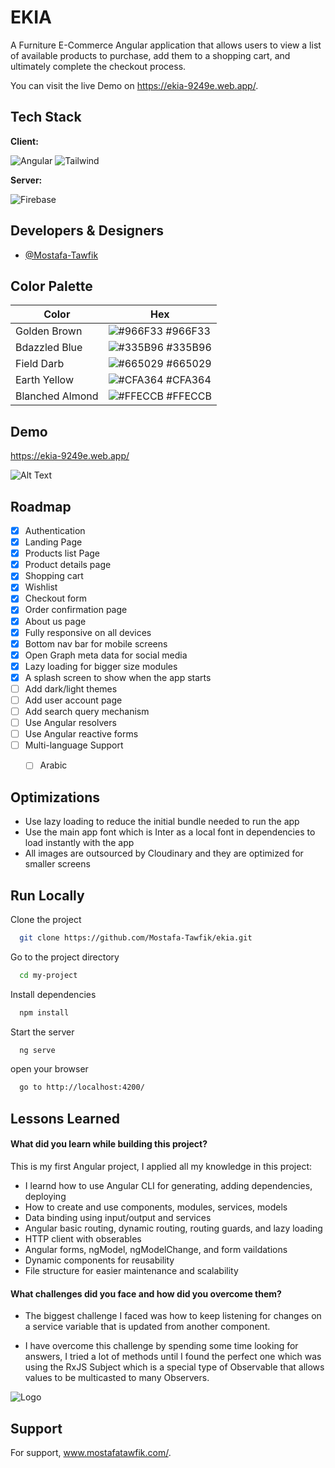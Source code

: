 
# EKIA

A Furniture E-Commerce Angular application that allows users to view a list of available products to purchase, add them to a shopping cart, and ultimately complete the checkout process.

You can visit the live Demo on https://ekia-9249e.web.app/.


## Tech Stack

**Client:**

![Angular](https://img.shields.io/badge/Angular-DD0031?style=for-the-badge&logo=angular&logoColor=white)
![Tailwind](https://img.shields.io/badge/Tailwind_CSS-38B2AC?style=for-the-badge&logo=tailwind-css&logoColor=white)

**Server:**

![Firebase](https://img.shields.io/badge/Firebase-039BE5?style=for-the-badge&logo=Firebase&logoColor=white)


## Developers & Designers

- [@Mostafa-Tawfik](https://www.github.com/Mostafa-Tawfik)

## Color Palette

| Color             | Hex                                                                |
| ----------------- | ------------------------------------------------------------------ |
| Golden Brown | ![#966F33](https://res.cloudinary.com/do1rqqi7v/image/upload/v1661311837/Projects/EKIA/Color%20Palette/Golden_Brown_hwcm54.png) #966F33 |
| Bdazzled Blue | ![#335B96](https://res.cloudinary.com/do1rqqi7v/image/upload/v1661311941/Projects/EKIA/Color%20Palette/Bdazzled_Blue_jc8rtu.png) #335B96 |
| Field Darb | ![#665029](https://res.cloudinary.com/do1rqqi7v/image/upload/v1661311941/Projects/EKIA/Color%20Palette/Field_Darb_iy3kdw.png) #665029 |
| Earth Yellow | ![#CFA364](https://res.cloudinary.com/do1rqqi7v/image/upload/v1661311941/Projects/EKIA/Color%20Palette/Earth_Yellow_novpsy.png) #CFA364 |
| Blanched Almond | ![#FFECCB](https://res.cloudinary.com/do1rqqi7v/image/upload/v1661311940/Projects/EKIA/Color%20Palette/Blanched_Almond_alusuu.png) #FFECCB |


## Demo

https://ekia-9249e.web.app/

![Alt Text](https://res.cloudinary.com/do1rqqi7v/image/upload/v1661310308/Projects/EKIA/EKIA-OG_Custom_fraoha.png?raw=true 'Project Preview')


## Roadmap

- [x] Authentication
- [x] Landing Page
- [x] Products list Page
- [x] Product details page
- [x] Shopping cart
- [x] Wishlist
- [x] Checkout form
- [x] Order confirmation page
- [x] About us page
- [x] Fully responsive on all devices
- [x] Bottom nav bar for mobile screens
- [x] Open Graph meta data for social media
- [x] Lazy loading for bigger size modules
- [x] A splash screen to show when the app starts
- [ ] Add dark/light themes
- [ ] Add user account page
- [ ] Add search query mechanism
- [ ] Use Angular resolvers
- [ ] Use Angular reactive forms
- [ ] Multi-language Support
    - [ ] Arabic


## Optimizations

- Use lazy loading to reduce the initial bundle needed to run the app
- Use the main app font which is Inter as a local font in dependencies to load instantly with the app
- All images are outsourced by Cloudinary and they are optimized for smaller screens


## Run Locally

Clone the project

```bash
  git clone https://github.com/Mostafa-Tawfik/ekia.git
```

Go to the project directory

```bash
  cd my-project
```

Install dependencies

```bash
  npm install
```

Start the server

```bash
  ng serve
```

open your browser

```bash
  go to http://localhost:4200/
```


## Lessons Learned

#### What did you learn while building this project?

This is my first Angular project, I applied all my knowledge in this project:

- I learnd how to use Angular CLI for generating, adding dependencies, deploying
- How to create and use components, modules, services, models
- Data binding using input/output and services
- Angular basic routing, dynamic routing, routing guards, and lazy loading
- HTTP client with obserables
- Angular forms, ngModel, ngModelChange, and form vaildations
- Dynamic components for reusability
- File structure for easier maintenance and scalability

#### What challenges did you face and how did you overcome them?

- The biggest challenge I faced was how to keep listening for changes on a service variable that is updated from another component.

- I have overcome this challenge by spending some time looking for answers, I tried a lot of methods until I found the perfect one which was using the RxJS Subject which is a special type of Observable that allows values to be multicasted to many Observers.

![Logo](https://res.cloudinary.com/do1rqqi7v/image/upload/v1661308763/Projects/EKIA/logo_xdvra6.png)


## Support

For support, www.mostafatawfik.com/.